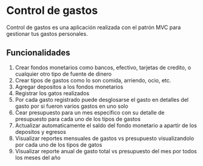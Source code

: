 # Control de gastos

Control de gastos es una aplicación realizada con el patrón MVC para gestionar tus gastos personales.

## Funcionalidades

1. Crear fondos monetarios como bancos, efectivo, tarjetas de credito, o cualquier otro tipo de fuente de dinero
2. Crear tipos de gastos como lo son comida, arriendo, ocio, etc.
3. Agregar depositos a los fondos monetarios
4. Registrar los gatos realizados
5. Por cada gasto registrado puede desglosarse el gasto en detalles del gasto por si fueron varios gastos en uno solo
6. Cear presupuesto para un mes especifico con su detalle de presupuesto para cada uno de los tipos de gastos
7. Actualizar automaticamente el saldo del fondo monetario a apartir de los depositos y egresos
8. Visualizar reportes mensuales de gastos vs presupuesto visualizandolo por cada uno de los tipos de gatos
9. Visualizar reporte anual de gasto total vs presupuesto del mes por todos los meses del año

